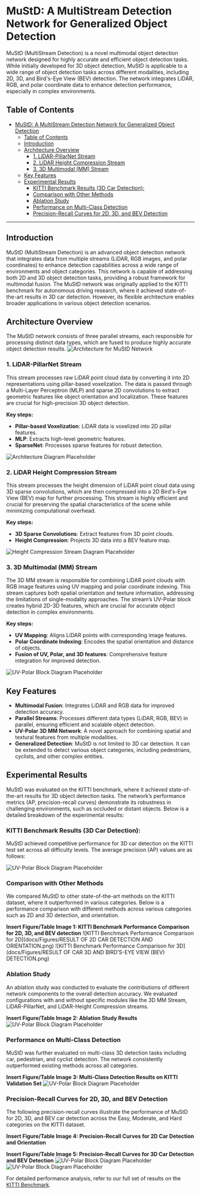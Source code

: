 # MuStD: A MultiStream Detection Network for Generalized Object Detection

MuStD (MultiStream Detection) is a novel multimodal object detection network designed for highly accurate and efficient object detection tasks. While initially developed for 3D object detection, MuStD is applicable to a wide range of object detection tasks across different modalities, including 2D, 3D, and Bird's-Eye View (BEV) detection. The network integrates LiDAR, RGB, and polar coordinate data to enhance detection performance, especially in complex environments.

## Table of Contents

- [MuStD: A MultiStream Detection Network for Generalized Object Detection](#mustd-a-multistream-detection-network-for-generalized-object-detection)
  - [Table of Contents](#table-of-contents)
  - [Introduction](#introduction)
  - [Architecture Overview](#architecture-overview)
    - [1. LiDAR-PillarNet Stream](#1-lidar-pillarnet-stream)
    - [2. LiDAR Height Compression Stream](#2-lidar-height-compression-stream)
    - [3. 3D Multimodal (MM) Stream](#3-3d-multimodal-mm-stream)
  - [Key Features](#key-features)
  - [Experimental Results](#experimental-results)
    - [KITTI Benchmark Results (3D Car Detection):](#kitti-benchmark-results-3d-car-detection)
    - [Comparison with Other Methods](#comparison-with-other-methods)
    - [Ablation Study](#ablation-study)
    - [Performance on Multi-Class Detection](#performance-on-multi-class-detection)
    - [Precision-Recall Curves for 2D, 3D, and BEV Detection](#precision-recall-curves-for-2d-3d-and-bev-detection)

---

## Introduction

MuStD (MultiStream Detection) is an advanced object detection network that integrates data from multiple streams (LiDAR, RGB images, and polar coordinates) to enhance detection capabilities across a wide range of environments and object categories. This network is capable of addressing both 2D and 3D object detection tasks, providing a robust framework for multimodal fusion. The MuStD network was originally applied to the KITTI benchmark for autonomous driving research, where it achieved state-of-the-art results in 3D car detection. However, its flexible architecture enables broader applications in various object detection scenarios.

## Architecture Overview

The MuStD network consists of three parallel streams, each responsible for processing distinct data types, which are fused to produce highly accurate object detection results.
![Architecture for MuStD Network](docs/Figures/pipeline.png)

### 1. LiDAR-PillarNet Stream
This stream processes raw LiDAR point cloud data by converting it into 2D representations using pillar-based voxelization. The data is passed through a Multi-Layer Perceptron (MLP) and sparse 2D convolutions to extract geometric features like object orientation and localization. These features are crucial for high-precision 3D object detection.

**Key steps:**
- **Pillar-based Voxelization**: LiDAR data is voxelized into 2D pillar features.
- **MLP**: Extracts high-level geometric features.
- **SparseNet**: Processes sparse features for robust detection.

![Architecture Diagram Placeholder](docs/Figures/streamA.png)

### 2. LiDAR Height Compression Stream
This stream processes the height dimension of LiDAR point cloud data using 3D sparse convolutions, which are then compressed into a 2D Bird's-Eye View (BEV) map for further processing. This stream is highly efficient and crucial for preserving the spatial characteristics of the scene while minimizing computational overhead.

**Key steps:**
- **3D Sparse Convolutions**: Extract features from 3D point clouds.
- **Height Compression**: Projects 3D data into a BEV feature map.

![Height Compression Stream Diagram Placeholder](docs/Figures/streamB.png)

### 3. 3D Multimodal (MM) Stream
The 3D MM stream is responsible for combining LiDAR point clouds with RGB image features using UV mapping and polar coordinate indexing. This stream captures both spatial orientation and texture information, addressing the limitations of single-modality approaches. The stream’s UV-Polar block creates hybrid 2D-3D features, which are crucial for accurate object detection in complex environments.

**Key steps:**
- **UV Mapping**: Aligns LiDAR points with corresponding image features.
- **Polar Coordinate Indexing**: Encodes the spatial orientation and distance of objects.
- **Fusion of UV, Polar, and 3D features**: Comprehensive feature integration for improved detection.

![UV-Polar Block Diagram Placeholder](docs/Figures/streamC.png)

## Key Features

- **Multimodal Fusion**: Integrates LiDAR and RGB data for improved detection accuracy.
- **Parallel Streams**: Processes different data types (LiDAR, RGB, BEV) in parallel, ensuring efficient and scalable object detection.
- **UV-Polar 3D MM Network**: A novel approach for combining spatial and textural features from multiple modalities.
- **Generalized Detection**: MuStD is not limited to 3D car detection. It can be extended to detect various object categories, including pedestrians, cyclists, and other complex entities.

## Experimental Results

MuStD was evaluated on the KITTI benchmark, where it achieved state-of-the-art results for 3D object detection tasks. The network’s performance metrics (AP, precision-recall curves) demonstrate its robustness in challenging environments, such as occluded or distant objects. Below is a detailed breakdown of the experimental results:

### KITTI Benchmark Results (3D Car Detection):

MuStD achieved competitive performance for 3D car detection on the KITTI test set across all difficulty levels. The average precision (AP) values are as follows:

![UV-Polar Block Diagram Placeholder](docs/Figures/streamC.png)

### Comparison with Other Methods

We compared MuStD to other state-of-the-art methods on the KITTI dataset, where it outperformed in various categories. Below is a performance comparison with different methods across various categories such as 2D and 3D detection, and orientation.

**Insert Figure/Table Image 1: KITTI Benchmark Performance Comparison for 2D, 3D, and BEV detection**
![KITTI Benchmark Performance Comparison for 2D](docs/Figures/RESULT OF 2D CAR DETECTION AND ORIENTATION.png)
![KITTI Benchmark Performance Comparison for 3D](docs/Figures/RESULT OF CAR 3D AND BIRD’S-EYE VIEW (BEV) DETECTION.png)


### Ablation Study

An ablation study was conducted to evaluate the contributions of different network components to the overall detection accuracy. We evaluated configurations with and without specific modules like the 3D MM Stream, LiDAR-PillarNet, and LiDAR-Height Compression streams.

**Insert Figure/Table Image 2: Ablation Study Results**
![UV-Polar Block Diagram Placeholder](docs/Figures/streamC.png)

### Performance on Multi-Class Detection

MuStD was further evaluated on multi-class 3D detection tasks including car, pedestrian, and cyclist detection. The network consistently outperformed existing methods across all categories.

**Insert Figure/Table Image 3: Multi-Class Detection Results on KITTI Validation Set**
![UV-Polar Block Diagram Placeholder](docs/Figures/streamC.png)

### Precision-Recall Curves for 2D, 3D, and BEV Detection

The following precision-recall curves illustrate the performance of MuStD for 2D, 3D, and BEV car detection across the Easy, Moderate, and Hard categories on the KITTI dataset.

**Insert Figure/Table Image 4: Precision-Recall Curves for 2D Car Detection and Orientation**


**Insert Figure/Table Image 5: Precision-Recall Curves for 3D Car Detection and BEV Detection**
![UV-Polar Block Diagram Placeholder](docs/Figures/streamC.png)
![UV-Polar Block Diagram Placeholder](docs/Figures/streamC.png)

For detailed performance analysis, refer to our full set of results on the [KITTI Benchmark](https://www.cvlibs.net/datasets/kitti/eval_object_detail.php?&result=d162ec699d6992040e34314d19ab7f5c217075e0).

